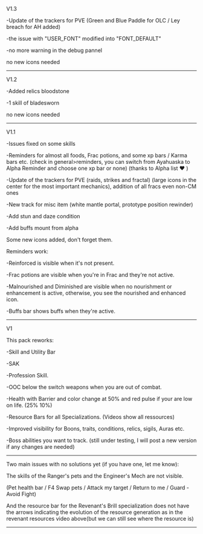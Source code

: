 V1.3


-Update of the trackers for PVE (Green and Blue Paddle for OLC / Ley breach for AH added)

-the issue with "USER_FONT" modified into "FONT_DEFAULT"

-no more warning in the debug pannel

no new icons needed

---

V1.2


-Added relics bloodstone

-1 skill of bladesworn


no new icons needed

---

V1.1


-Issues fixed on some skills

-Reminders for almost all foods, Frac potions, and some xp bars / Karma bars etc. (check in general>reminders, you can switch from Ayahuaska to Alpha Reminder and choose one xp bar or none) (thanks to Alpha list ❤️ )

-Update of the trackers for PVE (raids, strikes and fractal) (large icons in the center for the most important mechanics), addition of all fracs even non-CM ones

-New track for misc item (white mantle portal, prototype position rewinder)

-Add stun and daze condition

-Add buffs mount from alpha


Some new icons added, don't forget them.



Reminders work:


-Reinforced is visible when it's not present.

-Frac potions are visible when you're in Frac and they're not active.

-Malnourished and Diminished are visible when no nourishment or enhancement is active, otherwise, you see the nourished and enhanced icon.

-Buffs bar shows buffs when they're active.

---

V1


This pack reworks:


-Skill and Utility Bar

-SAK

-Profession Skill.

-OOC below the switch weapons when you are out of combat.

-Health with Barrier and color change at 50% and red pulse if your are low on life. (25% 10%)

-Resource Bars for all Specializations. (Videos show all ressources)

-Improved visibility for Boons, traits, conditions, relics, sigils, Auras etc.

-Boss abilities you want to track. (still under testing, I will post a new version if any changes are needed)


---


Two main issues with no solutions yet (if you have one, let me know):


The skills of the Ranger's pets and the Engineer's Mech are not visible.

(Pet health bar / F4 Swap pets / Attack my target / Return to me / Guard - Avoid Fight)


And the resource bar for the Revenant's Brill specialization does not have the arrows indicating the evolution of the resource generation as in the revenant resources video above(but we can still see where the resource is)


---
